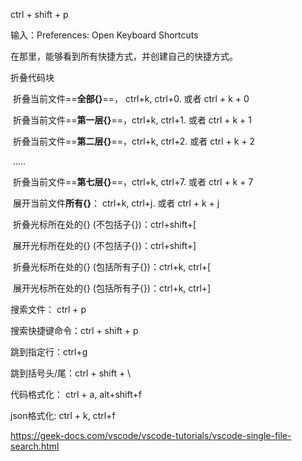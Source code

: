 

ctrl + shift + p

输入：Preferences: Open Keyboard Shortcuts

在那里，能够看到所有快捷方式，并创建自己的快捷方式。





折叠代码块

​	折叠当前文件==**全部{}**==，	ctrl+k, ctrl+0. 或者 ctrl + k + 0

​	折叠当前文件==**第一层{}**==，ctrl+k, ctrl+1. 或者 ctrl + k + 1

​	折叠当前文件==**第二层{}**==，ctrl+k, ctrl+2. 或者 ctrl + k + 2

​								.....

​	折叠当前文件==**第七层{}**==，ctrl+k, ctrl+7. 或者 ctrl + k + 7

​	展开当前文件**所有{}**：	ctrl+k, ctrl+j.  或者 ctrl + k + j			

​	折叠光标所在处的{} (不包括子{})：ctrl+shift+[

​	展开光标所在处的{} (不包括子{})：ctrl+shift+]

​	折叠光标所在处的{} (包括所有子{})：ctrl+k, ctrl+[

​	展开光标所在处的{} (包括所有子{})：ctrl+k, ctrl+]



搜索文件： ctrl + p

搜索快捷键命令：ctrl + shift + p

跳到指定行：ctrl+g

跳到括号头/尾：ctrl + shift + \

代码格式化： ctrl + a, alt+shift+f

json格式化: ctrl + k, ctrl+f



https://geek-docs.com/vscode/vscode-tutorials/vscode-single-file-search.html